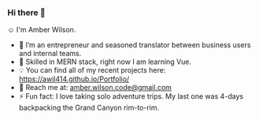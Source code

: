 ### Hi there 👋
:relaxed: I'm Amber Wilson.
- :dizzy: I’m an entrepreneur and seasoned translator between business users and internal teams.
- :dart: Skilled in MERN stack, right now I am learning Vue.
- :bulb: You can find all of my recent projects here: https://awil414.github.io/Portfolio/
- :email: Reach me at: amber.wilson.code@gmail.com
- ⚡ Fun fact: I love taking solo adventure trips. My last one was 4-days backpacking the Grand Canyon rim-to-rim.
<!--
**awil414/awil414** is a ✨ _special_ ✨ repository because its `README.md` (this file) appears on your GitHub profile.

Here are some ideas to get you started:


- 👯 I’m looking to collaborate on ...
- 🤔 I’m looking for help with ...
- 💬 Ask me about ...
- 📫 How to reach me: ...
- 😄 Pronouns: ...

-->
